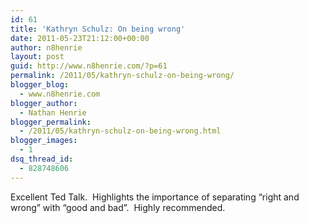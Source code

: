 ```yaml
---
id: 61
title: 'Kathryn Schulz: On being wrong'
date: 2011-05-23T21:12:00+00:00
author: n8henrie
layout: post
guid: http://www.n8henrie.com/?p=61
permalink: /2011/05/kathryn-schulz-on-being-wrong/
blogger_blog:
  - www.n8henrie.com
blogger_author:
  - Nathan Henrie
blogger_permalink:
  - /2011/05/kathryn-schulz-on-being-wrong.html
blogger_images:
  - 1
dsq_thread_id:
  - 828748606
---
```

<div>
  <p>
    Excellent Ted Talk.  Highlights the importance of separating &#8220;right and wrong&#8221; with &#8220;good and bad&#8221;.  Highly recommended.
  </p>
  
  <p>
  </p>
</div>

<div>
</div>